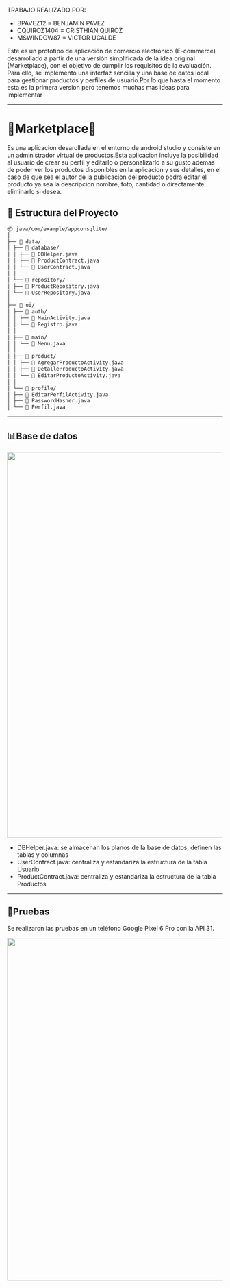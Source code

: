 TRABAJO REALIZADO POR: 
- BPAVEZ12 = BENJAMIN PAVEZ
- CQUIROZ1404 = CRISTHIAN QUIROZ
- MSWINDOW87 = VICTOR UGALDE

Este es un prototipo de aplicación de comercio electrónico (E-commerce) desarrollado a partir de una versión simplificada de la idea original (Marketplace), con el objetivo de cumplir los requisitos de la evaluación. Para ello, se implementó una interfaz sencilla y una base de datos local para gestionar productos y perfiles de usuario.Por lo que hasta el momento esta es la primera version pero tenemos muchas mas ideas para implementar


-----------------------------------------------------------------------------------------------------------------------------------------------------------------------------------------------------------------------
# :shopping_cart:Marketplace:shopping_cart: 
Es una aplicacion desarollada en el entorno de android studio y consiste en un administrador virtual de productos.Esta aplicacion incluye la posibilidad al usuario de crear su perfil y editarlo o personalizarlo a su gusto ademas de poder ver los productos disponibles en la aplicacion y sus detalles,  en el caso de que sea el autor de la publicacion del producto podra editar el producto ya sea la descripcion nombre, foto, cantidad o directamente eliminarlo si desea.

## 📁 Estructura del Proyecto

```bash
📦 java/com/example/appconsqlite/
│
├── 📂 data/
│ ├── 📂 database/
│ │ ├── 🧩 DBHelper.java
│ │ ├── 🧩 ProductContract.java
│ │ └── 🧩 UserContract.java
│ │
│ └── 📂 repository/
│ ├── 🧩 ProductRepository.java
│ └── 🧩 UserRepository.java
│
├── 📂 ui/
│ ├── 📂 auth/
│ │ ├── 🧩 MainActivity.java
│ │ └── 🧩 Registro.java
│ │
│ ├── 📂 main/
│ │ └── 🧩 Menu.java
│ │
│ ├── 📂 product/
│ │ ├── 🧩 AgregarProductoActivity.java
│ │ ├── 🧩 DetalleProductoActivity.java
│ │ └── 🧩 EditarProductoActivity.java
│ │
│ └── 📂 profile/
│ ├── 🧩 EditarPerfilActivity.java
│ ├── 🧩 PasswordHasher.java
│ └── 🧩 Perfil.java
```
---------------------------------------------------------------------------------------------

## 📊Base de datos

<img src="https://cdn.discordapp.com/attachments/678413432877482007/1429656662742007929/image.png?ex=68ff80c6&is=68fe2f46&hm=80cd2bf6fcd8f9b220236991cc4d615e3a27003bb6f66fead22cc98cccc8bc89" width="900"/>

- DBHelper.java: se almacenan los planos de la base de datos, definen las tablas y columnas
- UserContract.java: centraliza y estandariza la estructura de la tabla Usuario
- ProductContract.java: centraliza y estandariza la estructura de la tabla Productos
---------------------------------------------------------------------------------------------
## 🧪Pruebas
Se realizaron las pruebas en un teléfono Google Pixel 6 Pro con la API 31.

<img src="https://i.blogs.es/1a2f94/google-pixel-6-pro_1/840_560.jpg" width="800"/>
